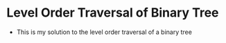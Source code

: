 # Level Order Traversal of Binary Tree
- This is my solution to the level order traversal of a binary tree 
